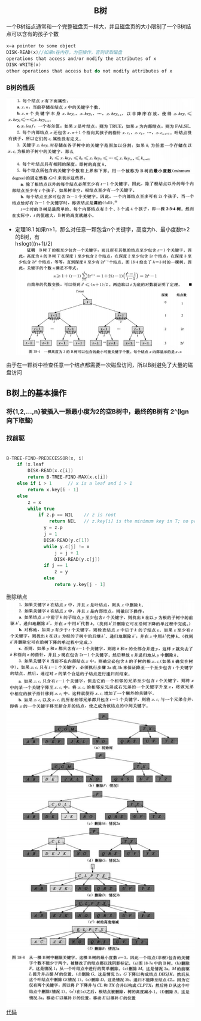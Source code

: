 ## <center>B树</center>

一个B树结点通常和一个完整磁盘页一样大，并且磁盘页的大小限制了一个B树结点可以含有的孩子个数
```c
x=a pointer to some object
DISK-READ(x)//如果x在内存，为空操作，否则读取磁盘
operations that access and/or modify the attributes of x
DISK-WRITE(x)
other operations that access but do not modify attributes of x
```

### B树的性质

![Btree](../image/btree.png)
![btree](../image/btree1.png)


* 定理18.1
如果n≥1，那么对任意一颗包含n个关键字，高度为h、最小度数t≥2的B树，有  
h≤logt((n+1)/2)
![btreeH](../image/btreeH.png)

由于在一颗树中检查任意一个结点都需要一次磁盘访问，所以B树避免了大量的磁盘访问

## B树上的基本操作

### 将{1,2,...,n}被插入一颗最小度为2的空B树中，最终的B树有 2^(lgn向下取整)
### 找前驱
```c

B-TREE-FIND-PREDECESSOR(x, i)
    if !x.leaf
        DISK-READ(x.c[i])
        return B-TREE-FIND-MAX(x.c[i])
    else if i > 1      // x is a leaf and i > 1
        return x.key[i - 1]
    else
        z = x
        while true
            if z.p == NIL    // z is root
                return NIL   // z.key[i] is the minimum key in T; no predecessor
              y = z.p
              j = 1
              DISK-READ(y.c[1])
              while y.c[j] != x
                  j = j + 1
                  DISK-READ(y.c[j])
              if j == 1
                  z = y
              else
                  return y.key[j - 1]
```

删除结点
![delete](../image/delete.png)
![delete](../image/delete1.png)
![delete](../image/deletem.png)
[代码](../codes/btree.cpp)